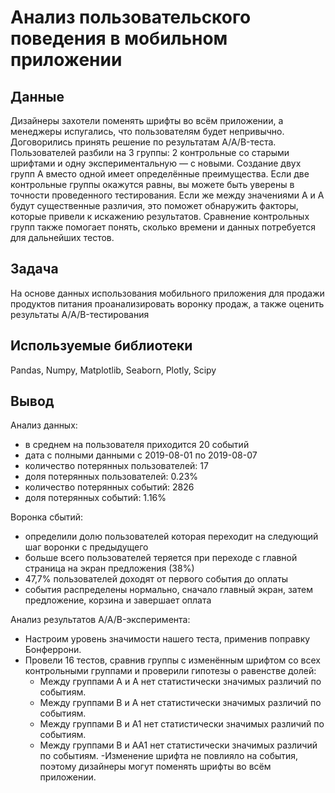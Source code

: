 # Анализ пользовательского поведения в мобильном приложении

## Данные
Дизайнеры захотели поменять шрифты во всём приложении, а менеджеры испугались, что пользователям будет непривычно.  Договорились принять решение по результатам A/A/B-теста. Пользователей разбили на 3 группы: 2 контрольные со старыми шрифтами и одну экспериментальную — с новыми. Создание двух групп A вместо одной имеет определённые преимущества. Если две контрольные группы окажутся равны, вы можете быть уверены в точности проведенного тестирования. Если же между значениями A и A будут существенные различия, это поможет обнаружить факторы, которые привели к искажению результатов. Сравнение контрольных групп также помогает понять, сколько времени и данных потребуется для дальнейших тестов.

## Задача
На основе данных использования мобильного приложения для продажи продуктов питания проанализировать воронку продаж, а также оценить результаты A/A/B-тестирования 

## Используемые библиотеки
Pandas, Numpy, Matplotlib, Seaborn, Plotly, Scipy

## Вывод
Анализ данных:
- в среднем на пользователя приходится 20 событий
- дата с полными данными с 2019-08-01 по 2019-08-07
- количество потерянных пользователей: 17
- доля потерянных пользователей: 0.23%
- количество потерянных событий: 2826
- доля потерянных событий: 1.16%

Воронка сбытий:
- определили долю пользователей которая переходит на следующий шаг воронки с предыдущего
- больше всего пользователей теряется при переходе с главной страница на экран предложения (38%)
- 47,7% пользователей доходят от первого события до оплаты
- события распределены нормально, сначало главный экран, затем предложение, корзина и завершает оплата

Анализ результатов А/А/B-эксперимента:
- Настроим уровень значимости нашего теста, применив поправку Бонферрони.
- Провели 16 тестов, сравнив группы с изменённым шрифтом со всех контрольными группами и проверили гипотезы о равенстве долей:
   - Между группами А и А нет статистически значимых различий по событиям.
   - Между группами B и А нет статистически значимых различий по событиям.
   - Между группами B и А1 нет статистически значимых различий по событиям.
   - Между группами B и АA1 нет статистически значимых различий по событиям.
-Изменение шрифта не повлияло на события, поэтому дизайнеры могут поменять шрифты во всём приложении.

